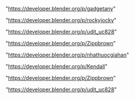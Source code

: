 "https://developer.blender.org/p/gadgetany"

"https://developer.blender.org/p/rockyjocky"

"https://developer.blender.org/p/udit_uc828"

"https://developer.blender.org/p/Zippbrown"

 
"https://developer.blender.org/p/nhathuocgiahan"


"https://developer.blender.org/p/Kendall"


"https://developer.blender.org/p/Zippbrown"


"https://developer.blender.org/p/udit_uc828"


 
